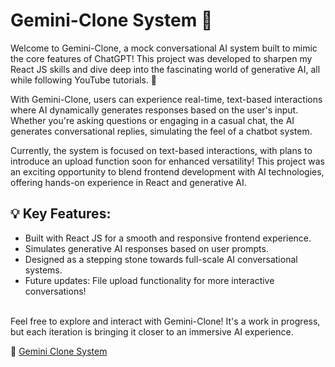 # Gemini-Clone System 🚀
Welcome to Gemini-Clone, a mock conversational AI system built to mimic the core features of ChatGPT! This project was developed to sharpen my React JS skills and dive deep into the fascinating world of generative AI, all while following YouTube tutorials. 🌟</p>

With Gemini-Clone, users can experience real-time, text-based interactions where AI dynamically generates responses based on the user's input. Whether you're asking questions or engaging in a casual chat, the AI generates conversational replies, simulating the feel of a chatbot system.

Currently, the system is focused on text-based interactions, with plans to introduce an upload function soon for enhanced versatility! This project was an exciting opportunity to blend frontend development with AI technologies, offering hands-on experience in React and generative AI.

## 💡 Key Features:

* Built with React JS for a smooth and responsive frontend experience.
* Simulates generative AI responses based on user prompts.
* Designed as a stepping stone towards full-scale AI conversational systems.
* Future updates: File upload functionality for more interactive conversations!
<br>
Feel free to explore and interact with Gemini-Clone! It's a work in progress, but each iteration is bringing it closer to an immersive AI experience.

🚀 [Gemini Clone System](https://gemini-clone-website1.netlify.app)




